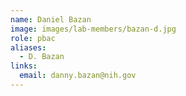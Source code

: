 ```yaml
---
name: Daniel Bazan
image: images/lab-members/bazan-d.jpg
role: pbac
aliases:
  - D. Bazan
links:
  email: danny.bazan@nih.gov
---
```


